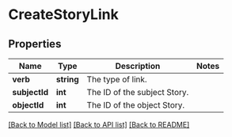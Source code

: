 # CreateStoryLink

## Properties
Name | Type | Description | Notes
------------ | ------------- | ------------- | -------------
**verb** | **string** | The type of link. | 
**subjectId** | **int** | The ID of the subject Story. | 
**objectId** | **int** | The ID of the object Story. | 

[[Back to Model list]](../../README.md#documentation-for-models) [[Back to API list]](../../README.md#documentation-for-api-endpoints) [[Back to README]](../../README.md)

